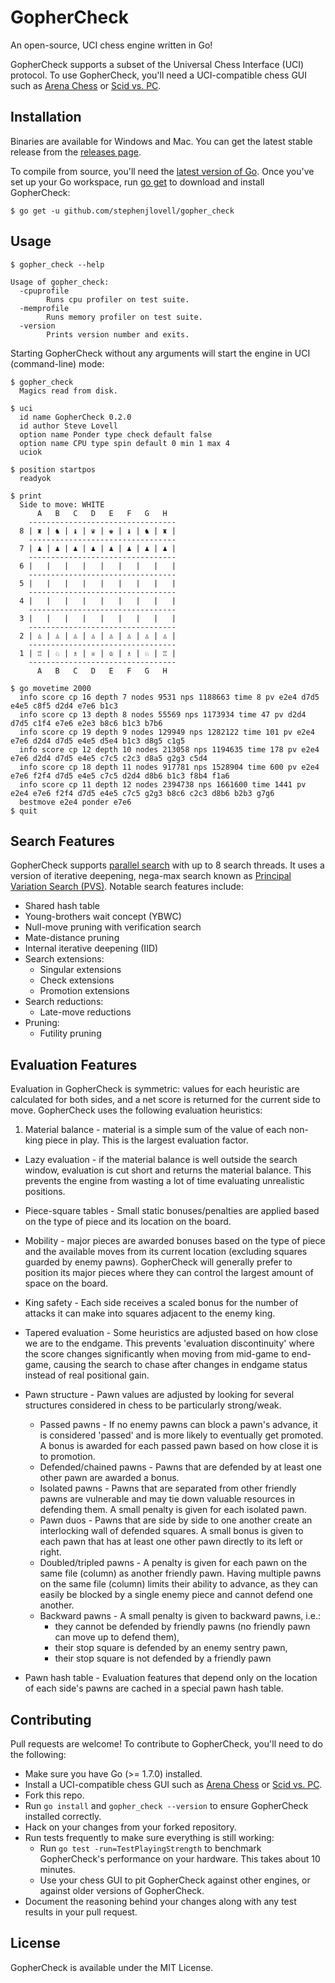 # GopherCheck

An open-source, UCI chess engine written in Go!

GopherCheck supports a subset of the Universal Chess Interface (UCI) protocol. To use GopherCheck, you'll need a UCI-compatible chess GUI such as [Arena Chess](http://www.playwitharena.com/ "Arena Chess") or [Scid vs. PC](http://scidvspc.sourceforge.net/ "Scid vs. PC").

## Installation

Binaries are available for Windows and Mac. You can get the latest stable release from the [releases page](https://github.com/stephenjlovell/gopher_check/releases).

To compile from source, you'll need the [latest version of Go](https://golang.org/doc/install). Once you've set up your Go workspace, run [go get](https://golang.org/cmd/go/#hdr-Download_and_install_packages_and_dependencies) to download and install GopherCheck:

    $ go get -u github.com/stephenjlovell/gopher_check

## Usage

```
$ gopher_check --help

Usage of gopher_check:
  -cpuprofile
    	Runs cpu profiler on test suite.
  -memprofile
    	Runs memory profiler on test suite.
  -version
    	Prints version number and exits.
```
Starting GopherCheck without any arguments will start the engine in UCI (command-line) mode:
```
$ gopher_check
  Magics read from disk.

$ uci
  id name GopherCheck 0.2.0
  id author Steve Lovell
  option name Ponder type check default false
  option name CPU type spin default 0 min 1 max 4
  uciok

$ position startpos
  readyok

$ print
  Side to move: WHITE
      A   B   C   D   E   F   G   H
    ---------------------------------
  8 | ♜ | ♞ | ♝ | ♛ | ♚ | ♝ | ♞ | ♜ |
    ---------------------------------
  7 | ♟ | ♟ | ♟ | ♟ | ♟ | ♟ | ♟ | ♟ |
    ---------------------------------
  6 |   |   |   |   |   |   |   |   |
    ---------------------------------
  5 |   |   |   |   |   |   |   |   |
    ---------------------------------
  4 |   |   |   |   |   |   |   |   |
    ---------------------------------
  3 |   |   |   |   |   |   |   |   |
    ---------------------------------
  2 | ♙ | ♙ | ♙ | ♙ | ♙ | ♙ | ♙ | ♙ |
    ---------------------------------
  1 | ♖ | ♘ | ♗ | ♕ | ♔ | ♗ | ♘ | ♖ |
    ---------------------------------
      A   B   C   D   E   F   G   H

$ go movetime 2000
  info score cp 16 depth 7 nodes 9531 nps 1188663 time 8 pv e2e4 d7d5 e4e5 c8f5 d2d4 e7e6 b1c3
  info score cp 13 depth 8 nodes 55569 nps 1173934 time 47 pv d2d4 d7d5 c1f4 e7e6 e2e3 b8c6 b1c3 b7b6
  info score cp 19 depth 9 nodes 129949 nps 1282122 time 101 pv e2e4 e7e6 d2d4 d7d5 e4e5 d5e4 b1c3 d8g5 c1g5
  info score cp 12 depth 10 nodes 213058 nps 1194635 time 178 pv e2e4 e7e6 d2d4 d7d5 e4e5 c7c5 c2c3 d8a5 g2g3 c5d4
  info score cp 18 depth 11 nodes 917781 nps 1528904 time 600 pv e2e4 e7e6 f2f4 d7d5 e4e5 c7c5 d2d4 d8b6 b1c3 f8b4 f1a6
  info score cp 11 depth 12 nodes 2394738 nps 1661600 time 1441 pv e2e4 e7e6 f2f4 d7d5 e4e5 c7c5 g2g3 b8c6 c2c3 d8b6 b2b3 g7g6
  bestmove e2e4 ponder e7e6
$ quit
```
## Search Features

GopherCheck supports [parallel search](https://chessprogramming.wikispaces.com/Parallel+Search "Parallel Search") with up to 8 search threads. It uses a version of iterative deepening, nega-max search known as [Principal Variation Search (PVS)](https://chessprogramming.wikispaces.com/Principal+Variation+Search "Principal Variation Search"). Notable search features include:

- Shared hash table
- Young-brothers wait concept (YBWC)
- Null-move pruning with verification search
- Mate-distance pruning
- Internal iterative deepening (IID)
- Search extensions:
  - Singular extensions
  - Check extensions
  - Promotion extensions
- Search reductions:
  - Late-move reductions  
- Pruning:
  - Futility pruning

## Evaluation Features

Evaluation in GopherCheck is symmetric: values for each heuristic are calculated for both sides, and a net score is returned for the current side to move.  GopherCheck uses the following evaluation heuristics:

1. Material balance - material is a simple sum of the value of each non-king piece in play. This is the largest evaluation factor.

- Lazy evaluation - if the material balance is well outside the search window, evaluation is cut short and returns the material balance. This prevents the engine from wasting a lot of time evaluating unrealistic positions.

- Piece-square tables - Small static bonuses/penalties are applied based on the type of piece and its location on the board.

- Mobility - major pieces are awarded bonuses based on the type of piece and the available moves from its current location (excluding squares guarded by enemy pawns).  GopherCheck will generally prefer to position its major pieces where they can control the largest amount of space on the board.

- King safety - Each side receives a scaled bonus for the number of attacks it can make into squares adjacent to the enemy king.

- Tapered evaluation - Some heuristics are adjusted based on how close we are to the endgame. This prevents 'evaluation discontinuity' where the score changes significantly when moving from mid-game to end-game, causing the search to chase after changes in endgame status instead of real positional gain.

- Pawn structure - Pawn values are adjusted by looking for several structures considered in chess to be particularly strong/weak.
    - Passed pawns - If no enemy pawns can block a pawn's advance, it is considered 'passed' and is more likely to eventually get promoted.  A bonus is awarded for each passed pawn based on how close it is to promotion.
    - Defended/chained pawns - Pawns that are defended by at least one other pawn are awarded a bonus.
    - Isolated pawns - Pawns that are separated from other friendly pawns are vulnerable and may tie down valuable resources in defending them. A small penalty is given for each isolated pawn.
    - Pawn duos - Pawns that are side by side to one another create an interlocking wall of defended squares. A small bonus is given to each pawn that has at least one other pawn directly to its left or right.
    - Doubled/tripled pawns - A penalty is given for each pawn on the same file (column) as another friendly pawn. Having multiple pawns on the same file (column) limits their ability to advance, as they can easily be blocked by a single enemy piece and cannot defend one another.
    - Backward pawns - A small penalty is given to backward pawns, i.e.:
      - they cannot be defended by friendly pawns (no friendly pawn can move up to defend them),
      - their stop square is defended by an enemy sentry pawn,
      - their stop square is not defended by a friendly pawn

- Pawn hash table - Evaluation features that depend only on the location of each side's pawns are cached in a special pawn hash table.

## Contributing

Pull requests are welcome! To contribute to GopherCheck, you'll need to do the following:

- Make sure you have Go (>= 1.7.0) installed.
- Install a UCI-compatible chess GUI such as [Arena Chess](http://www.playwitharena.com/ "Arena Chess") or [Scid vs. PC](http://scidvspc.sourceforge.net/ "Scid vs. PC").
- Fork this repo.
- Run ```go install``` and ```gopher_check --version``` to ensure GopherCheck installed correctly.
- Hack on your changes from your forked repository.
- Run tests frequently to make sure everything is still working:
  - Run ```go test -run=TestPlayingStrength``` to benchmark GopherCheck's performance on your hardware. This takes about 10 minutes.
  - Use your chess GUI to pit GopherCheck against other engines, or against older versions of GopherCheck.
- Document the reasoning behind your changes along with any test results in your pull request.

## License

GopherCheck is available under the MIT License.
